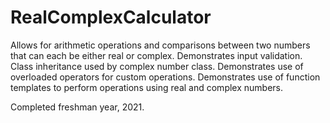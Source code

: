 # RealComplexCalculator
Allows for arithmetic operations and comparisons between two numbers that can each be either real or complex.
Demonstrates input validation.
Class inheritance used by complex number class.
Demonstrates use of overloaded operators for custom operations.
Demonstrates use of function templates to perform operations using real and complex numbers.

Completed freshman year, 2021.
